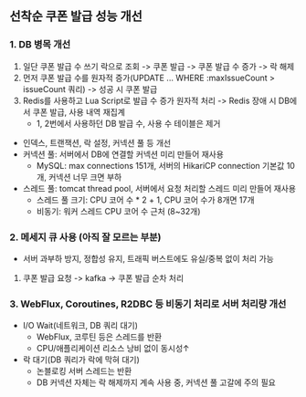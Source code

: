 ## 선착순 쿠폰 발급 성능 개선

### 1. DB 병목 개선

1. 일단 쿠폰 발급 수 쓰기 락으로 조회 -> 쿠폰 발급 -> 쿠폰 발급 수 증가 -> 락 해제
2. 먼저 쿠폰 발급 수를 원자적 증가(UPDATE ... WHERE :maxIssueCount > issueCount 쿼리) -> 성공 시 쿠폰 발급
3. Redis를 사용하고 Lua Script로 발급 수 증가 원자적 처리 -> Redis 장애 시 DB에서 쿠폰 발급, 사용 내역 재집계
    - 1, 2번에서 사용하던 DB 발급 수, 사용 수 테이블은 제거

* 인덱스, 트랜잭션, 락 설정, 커넥션 풀 등 개선
* 커넥션 풀: 서버에서 DB에 연결할 커넥션 미리 만들어 재사용
    * MySQL: max connections 151개, 서버의 HikariCP connection 기본값 10개, 커넥션 너무 크면 부하
* 스레드 풀: tomcat thread pool, 서버에서 요청 처리할 스레드 미리 만들어 재사용
    * 스레드 풀 크기: CPU 코어 수 * 2 + 1, CPU 코어 수가 8개면 17개
    * 비동기: 워커 스레드 CPU 코어 수 근처 (8~32개)

### 2. 메세지 큐 사용 (아직 잘 모르는 부분)

- 서버 과부하 방지, 정합성 유지, 트래픽 버스트에도 유실/중복 없이 처리 가능

1. 쿠폰 발급 요청 -> kafka -> 쿠폰 발급 순차 처리

### 3. WebFlux, Coroutines, R2DBC 등 비동기 처리로 서버 처리량 개선

- I/O Wait(네트워크, DB 쿼리 대기)
    - WebFlux, 코루틴 등은 스레드를 반환
    - CPU/애플리케이션 리소스 낭비 없이 동시성↑
- 락 대기(DB 쿼리가 락에 막혀 대기)
    - 논블로킹 서버 스레드는 반환
    - DB 커넥션 자체는 락 해제까지 계속 사용 중, 커넥션 풀 고갈에 주의 필요